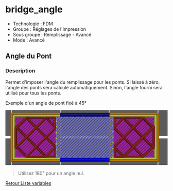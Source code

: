 # bridge_angle

* Technologie : FDM
* Groupe : Réglages de l'Impression
* Sous groupe : Remplissage - Avancé
* Mode : Avancé

##  Angle du Pont

### Description

Permet d'imposer l'angle du remplissage pour les ponts. Si laissé à zéro, l'angle des ponts sera calculé automatiquement. Sinon, l'angle fourni sera utilisé pour tous les ponts. 

Exemple d'un angle de pont fixé à 45°

![Angle 45°](./images/bridge_angle/001.png)

> Utilisez 180° pour un angle nul.


[Retour Liste variables](variable_list.md)